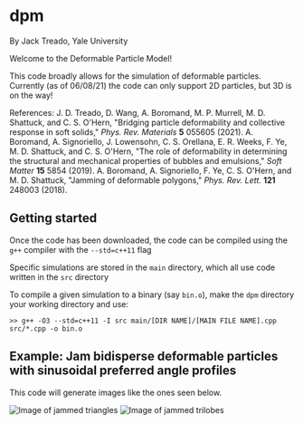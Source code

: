 # dpm 
By Jack Treado, Yale University

Welcome to the Deformable Particle Model!

This code broadly allows for the simulation of deformable particles. Currently (as of 06/08/21) the code can only support 2D particles, but 3D is on the way!

References:
J. D. Treado, D. Wang, A. Boromand, M. P. Murrell, M. D. Shattuck, and C. S. O'Hern, "Bridging particle deformability and collective response in soft solids," _Phys. Rev. Materials_ **5** 055605 (2021).
A. Boromand, A. Signoriello, J. Lowensohn, C. S. Orellana, E. R. Weeks, F. Ye, M. D. Shattuck, and C. S. O'Hern, "The role of deformability in determining the structural and mechanical properties of bubbles and emulsions," _Soft Matter_ **15** 5854 (2019).
A. Boromand, A. Signoriello, F. Ye, C. S. O'Hern, and M. D. Shattuck, "Jamming of deformable polygons," _Phys. Rev. Lett._ **121** 248003 (2018).


## Getting started

Once the code has been downloaded, the code can be compiled using the `g++` compiler with the `--std=c++11` flag

Specific simulations are stored in the `main` directory, which all use code written in the `src` directory

To compile a given simulation to a binary (say `bin.o`), make the `dpm` directory your working directory and use:

`>> g++ -O3 --std=c++11 -I src main/[DIR NAME]/[MAIN FILE NAME].cpp src/*.cpp -o bin.o`


## Example: Jam bidisperse deformable particles with sinusoidal preferred angle profiles

This code will generate images like the ones seen below. 

![Image of jammed triangles](https://github.com/jacktreado/dpm/img/jammedTriangles.png)
![Image of jammed trilobes](https://github.com/jacktreado/dpm/img/jammedTrilobes.png)

